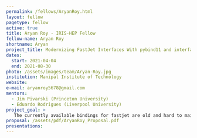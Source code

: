 ```yaml
---
permalink: /fellows/AryanRoy.html
layout: fellow
pagetype: fellow
active: true
title: Aryan Roy - IRIS-HEP Fellow
fellow-name: Aryan Roy
shortname: Aryan
project_title: Modernizing FastJet Interfaces With pybind11 and interfacing with Awkward Arrays
dates:
  start: 2021-04-04
  end: 2021-08-30
photo: /assets/images/team/Aryan-Roy.jpg
institution: Manipal Institute of Technology
website:
e-mail: aryanroy5678@gmail.com
mentors:
  - Jim Pivarski (Princeton University)
  - Eduardo Rodrigues (Liverpool University)
project_goal: >
   The currently available bindings for fastjet are old and hard to maintain, therefore, in this project we aim to remake the python bindings from the groundup using pybind11 and integrating support from several different python libraries such as Vector and Awkward Array to fecilitate easier handling of data and simpler maintanence in future and to ensure that the later additions to the fastjet library can be brought to python with little to no effort.
proposal: /assets/pdf/AryanRoy_Proposal.pdf
presentations:
---
```

